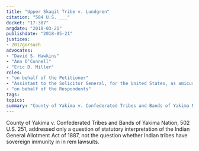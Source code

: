 ```yaml
---
title: "Upper Skagit Tribe v. Lundgren"
citation: "584 U.S. ___"
docket: "17-387"
argdate: "2018-03-21"
publishdate: "2018-05-21"
justices:
- 2017gorsuch
advocates:
- "David S. Hawkins"
- "Ann O’Connell"
- "Eric D. Miller"
roles:
- "on behalf of the Petitioner"
- "Assistant to the Solicitor General, for the United States, as amicus curiae, supporting the Petitioner"
- "on behalf of the Respondents"
tags:
topics:
summary: "County of Yakima v. Confederated Tribes and Bands of Yakima Nation, 502 U.S. 251, addressed only a question of statutory interpretation of the Indian General Allotment Act of 1887, not the question whether Indian tribes have sovereign immunity in in rem lawsuits."
---
```

County of Yakima v. Confederated Tribes and Bands of Yakima Nation, 502 U.S. 251, addressed only a question of statutory interpretation of the Indian General Allotment Act of 1887, not the question whether Indian tribes have sovereign immunity in in rem lawsuits.

